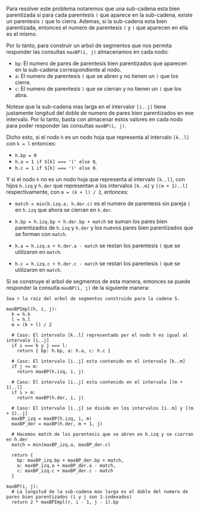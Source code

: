 Para resolver este problema notaremos que una sub-cadena esta bien parentizada si para cada parentesis `(` que aparece en la sub-cadena, existe un parentesis `)` que lo cierra. Ademas, si la sub-cadena esta bien parentizada, entonces el numero de parentesis `(` y `)` que aparecen en ella es el mismo.

Por lo tanto, para construir un arbol de segmentos que nos permita responder las consultas `maxBP(i, j)` almacenamos en cada nodo:

- `bp`: El numero de pares de parentesis bien parentizados que aparecen en la sub-cadena correspondiente al nodo.
- `a`: El numero de parentesis `(` que se abren y no tienen un `)` que los cierre.
- `c`: El numero de parentesis `)` que se cierran y no tienen un `(` que los abra.

Notese que la sub-cadena mas larga en el intervalor `[i..j]` tiene justamente longitud del doble de numero de pares bien parentizados en ese intervalo. Por lo tanto, basta con almacenar estos valores en cada nodo para poder responder las consultas `maxBP(i, j)`.

Dicho esto, si el nodo `h` es un nodo hoja que representa al intervalo `[k..l]` con `k = l` entonces:

- `h.bp = 0`
- `h.a = 1 if S[k] === '(' else 0`,
- `h.c = 1 if S[k] === ')' else 0`.

Y si el nodo `h` no es un nodo hoja que representa al intervalo `[k..l]`, con hijos `h.izq` y `h.der` que representan a los intervalos `[k..m]` y `[(m + 1)..l]` respectivamente, con `m = (k + l) / 2`, entonces:

- `match = min(h.izq.a, h.der.c)` es el numero de parentesis sin pareja `(` en `h.izq` que ahora se cierran en `h.der`.

- `h.bp = h.izq.bp + h.der.bp + match` se suman los pares bien parentizados de `h.izq` y `h.der` y los nuevos pares bien parentizados que se forman con `match`.
- `h.a = h.izq.a + h.der.a - match` se restan los parentesis `(` que se utilizaron en `match`.
- `h.c = h.izq.c + h.der.c - match` se restan los parentesis `)` que se utilizaron en `match`.

Si se construye el arbol de segmentos de esta manera, entonces se puede responder la consulta `maxBP(i, j)` de la siguiente manera:

```
Sea r la raiz del arbol de segmentos construido para la cadena S.

maxBPImpl(h, i, j):
  k = h.k
  l = h.l
  m = (k + l) / 2

  # Caso: El intervalo [k..l] representado por el nodo h es igual al intervalo [i..j]
  if i === k y j === l:
    return { bp: h.bp, a: h.a, c: h.c }

  # Caso: El intervalo [i..j] esta contenido en el intervalo [k..m]
  if j <= m:
    return maxBP(h.izq, i, j)

  # Caso: El intervalo [i..j] esta contenido en el intervalo [(m + 1)..l]
  if i > m:
    return maxBP(h.der, i, j)

  # Caso: El intervalo [i..j] se divide en los intervalos [i..m] y [(m + 1)..j]
  maxBP_izq = maxBP(h.izq, i, m)
  maxBP_der = maxBP(h.der, m + 1, j)

  # Hacemos match de los parentesis que se abren en h.izq y se cierran en h.der
  match = min(maxBP_izq.a, maxBP_der.c)

  return {
    bp: maxBP_izq.bp + maxBP_der.bp + match,
    a: maxBP_izq.a + maxBP_der.a - match,
    c: maxBP_izq.c + maxBP_der.c - match
  }

maxBP(i, j):
  # La longitud de la sub-cadena mas larga es el doble del numero de pares bien parentizados (i y j son 1-indexados)
  return 2 * maxBPImpl(r, i - 1, j - 1).bp
```
